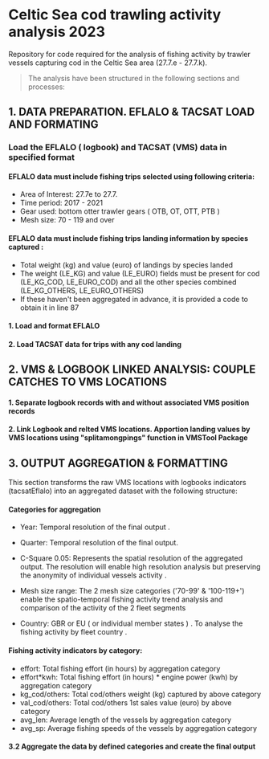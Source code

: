 # Celtic Sea cod trawling activity analysis 2023

Repository for code required for the analysis of fishing activity by trawler vessels  capturing cod in the Celtic Sea area (27.7.e - 27.7.k).

> The analysis have been structured in the following sections and processes:


 
##  1. DATA PREPARATION. EFLALO & TACSAT LOAD AND FORMATING     

 

### Load the EFLALO ( logbook) and TACSAT (VMS) data in specified format


#### EFLALO data must  include fishing trips selected using following criteria: 

   - Area of Interest: 27.7e to 27.7.
   - Time period: 2017 - 2021
   - Gear used: bottom otter trawler gears ( OTB, OT, OTT, PTB )
   - Mesh size: 70 - 119 and over

#### EFLALO data  must include fishing trips landing information by species captured : 

   - Total weight (kg) and value (euro) of landings by species landed 
   - The weight (LE_KG) and value (LE_EURO) fields must be present for cod (LE_KG_COD, LE_EURO_COD) and all the other species combined (LE_KG_OTHERS, LE_EURO_OTHERS)
   - If these haven't been aggregated in advance, it is provided a code to obtain it in line 87 




####  1. Load and format EFLALO
  
####  2. Load TACSAT data for trips with any cod landing
  
  
  
 
##  2. VMS & LOGBOOK LINKED ANALYSIS: COUPLE CATCHES TO VMS LOCATIONS  
 
    
    
    
  ####  1. Separate logbook records with and without associated VMS position records 
  
  
  ####  2. Link Logbook and relted VMS locations. Apportion landing values by VMS locations using "splitamongpings" function in VMSTool Package 
  
  
    
##  3. OUTPUT AGGREGATION & FORMATTING                       
    
    
This section transforms the raw VMS locations with logbooks indicators (tacsatEflalo) into an aggregated dataset with the following structure: 
    
#### Categories for aggregation  
    
   - Year: Temporal resolution of the final output . 
   - Quarter: Temporal resolution of the final output. 

   - C-Square 0.05: Represents the spatial resolution of the aggregated output. The resolution will enable high resolution analysis but preserving the anonymity of individual vessels activity . 

   - Mesh size range: The 2 mesh size categories ('70-99' & '100-119+') enable the spatio-temporal fishing activity trend analysis and comparison of the activity of the 2 fleet segments 
   - Country: GBR  or EU ( or individual member states ) . To analyse the fishing activity by fleet country . 
    
#### Fishing activity indicators by category:
    
   - effort: Total fishing effort (in hours)  by aggregation category
   - effort*kwh: Total fishing effort (in hours) * engine power (kwh)  by aggregation category
   - kg_cod/others: Total cod/others weight (kg) captured by above category
   - val_cod/others: Total cod/others 1st sales value (euro) by above category
   - avg_len:  Average length of the vessels by aggregation category
   - avg_sp:  Average fishing speeds of the vessels by aggregation category

        
 #### 3.2 Aggregate the data by defined categories and create the final output
    
